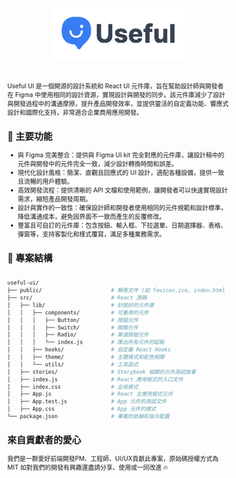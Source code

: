 
<p align="center">
    <img src="https://github.com/Useful-Ui/.github/blob/main/profile/ulogo.png?raw=true" alt="Useful Ui logo" width="300" />
</p>

<br />


Useful UI 是一個開源的設計系統和 React UI 元件庫，旨在幫助設計師與開發者在 Figma 中使用相同的設計資源，實現設計與開發的同步。該元件庫減少了設計與開發過程中的溝通摩擦，提升產品開發效率，並提供靈活的自定義功能、響應式設計和國際化支持，非常適合企業商用應用開發。

## 🚀 主要功能

- 與 Figma 完美整合：提供與 Figma UI kit 完全對應的元件庫，讓設計稿中的元件與開發中的元件完全一致，減少設計轉換時間和誤差。
- 現代化設計風格：簡潔、直觀且回應式的 UI 設計，適配各種設備，提供一致且流暢的用戶體驗。
- 高效開發流程：提供清晰的 API 文檔和使用範例，讓開發者可以快速實現設計需求，縮短產品開發周期。
- 設計與實作的一致性：確保設計師和開發者使用相同的元件規範和設計標準，降低溝通成本，避免因界面不一致而產生的反覆修改。
- 豐富且可自訂的元件庫：包含按鈕、輸入框、下拉選單、日期選擇器、表格、彈窗等，支持客製化和樣式覆寫，滿足多種業務需求。

## 📁 專案結構

```bash

useful-ui/
├── public/                      # 靜態文件 (如 favicon.ico, index.html 等)
├── src/                         # React 源碼
│   ├── lib/                     # 封裝好的元件庫
│   │   ├── components/          # 可重用的元件
│   │   │   ├── Button/          # 按鈕元件
│   │   │   ├── Switch/          # 開關元件
│   │   │   ├── Radio/           # 單選按鈕元件
│   │   │   └── index.js         # 匯出所有元件的起點
│   │   ├── hooks/               # 自定義 React Hooks
│   │   ├── theme/               # 主題樣式和配色相關
│   │   └── utils/               # 工具函式
│   ├── stories/                 # Storybook 相關的元件測試故事
│   ├── index.js                 # React 應用程式的入口文件
│   ├── index.css                # 全局樣式
│   ├── App.js                   # React 主應用程式元件
│   ├── App.test.js              # App 元件的測試文件
│   ├── App.css                  # App 元件的樣式
└── package.json                 # 專案的依賴和指令配置

```



## 來自貢獻者的愛心

我們是一群愛好前端開發PM、工程師、UI/UX貢獻此專案，原始碼授權方式為MIT
如對我們的開發有興趣還盡請分享、使用或一同改進 🔥